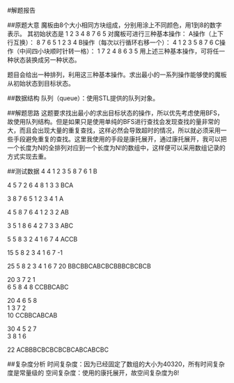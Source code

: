 #解题报告

##原题大意
魔板由8个大小相同方块组成，分别用涂上不同颜色，用1到8的数字表示。
其初始状态是
1 2 3 4
8 7 6 5
对魔板可进行三种基本操作：
A操作（上下行互换）：
8 7 6 5
1 2 3 4
B操作（每次以行循环右移一个）：
4 1 2 3
5 8 7 6
C操作（中间四小块顺时针转一格）：
1 7 2 4
8 6 3 5
用上述三种基本操作，可将任一种状态装换成另一种状态。

题目会给出一种排列，利用这三种基本操作。求出最小的一系列操作能够使的魔板从初始状态到目标状态。

##数据结构
队列（queue）：使用STL提供的队列对象。

##解题思路
这题要求找出最小的求出目标状态的操作，所以优先考虑使用BFS，故使用队列结构。但是如果只是使用单纯的BFS进行查找会发现查找的量非常的大，而且会出现大量的重复查找，这样必然会导致超时的情况，所以就必须采用一些手段避免重复的查找。这里我使用的手段是康托展开，通过康托展开，我可以把一个长度为N的全排列对应到一个长度为N!的数组中，这样便可以采用数组记录的方式实现去重。

##测试数据
4
4 1 2 3
5 8 7 6
1 B

4
5 7 2 6
4 8 1 3
3 BCA

3
8 7 6 5
1 2 3 4
1 A

4
5 8 7 6
4 1 2 3
2 AB

3
5 1 8 6 
4 2 7 3 
3 ABC

5
5 8 3 2 
4 1 6 7 
4 ACCB

15
5 8 2 3 
4 1 6 7 
-1

25
5 8 2 3 
4 1 6 7 
20 BBCBBCABCBCBBBCBCBCB

20
3 7 2 1  
6 5 8 4 
8 CCBBCABC

20
4 6 5 8  
1 3 7 2   
10 CCBBCABCAB

30
4 5 2 7  
3 8 1 6
 
22 ACBBBCBCBCBCBCABCABCBC

##复杂度分析
时间复杂度：因为已经固定了数组的大小为40320，所有时间复杂度是常量级的
空间复杂度：使用的康托展开，故空间复杂度为8!